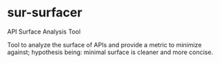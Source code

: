 # sur-surfacer
API Surface Analysis Tool

Tool to analyze the surface of APIs and provide a metric to minimize against; hypothesis being: minimal surface is cleaner and more concise.
